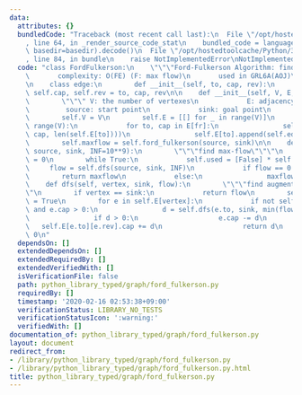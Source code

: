 ```yaml
---
data:
  attributes: {}
  bundledCode: "Traceback (most recent call last):\n  File \"/opt/hostedtoolcache/Python/3.8.5/x64/lib/python3.8/site-packages/onlinejudge_verify/documentation/build.py\"\
    , line 64, in _render_source_code_stat\n    bundled_code = language.bundle(stat.path,\
    \ basedir=basedir).decode()\n  File \"/opt/hostedtoolcache/Python/3.8.5/x64/lib/python3.8/site-packages/onlinejudge_verify/languages/python.py\"\
    , line 84, in bundle\n    raise NotImplementedError\nNotImplementedError\n"
  code: "class FordFulkerson:\n    \"\"\"Ford-Fulkerson Algorithm: find max-flow\n\
    \       complexity: O(FE) (F: max flow)\n       used in GRL6A(AOJ)\n    \"\"\"\
    \n    class edge:\n        def __init__(self, to, cap, rev):\n            self.to,\
    \ self.cap, self.rev = to, cap, rev\n\n    def __init__(self, V, E, source, sink):\n\
    \        \"\"\" V: the number of vertexes\n            E: adjacency list\n   \
    \         source: start point\n            sink: goal point\n        \"\"\"\n\
    \        self.V = V\n        self.E = [[] for _ in range(V)]\n        for fr in\
    \ range(V):\n            for to, cap in E[fr]:\n                self.E[fr].append(self.edge(to,\
    \ cap, len(self.E[to])))\n                self.E[to].append(self.edge(fr, 0, len(self.E[fr])-1))\n\
    \        self.maxflow = self.ford_fulkerson(source, sink)\n\n    def ford_fulkerson(self,\
    \ source, sink, INF=10**9):\n        \"\"\"find max-flow\"\"\"\n        maxflow\
    \ = 0\n        while True:\n            self.used = [False] * self.V\n       \
    \     flow = self.dfs(source, sink, INF)\n            if flow == 0:\n        \
    \        return maxflow\n            else:\n                maxflow += flow\n\n\
    \    def dfs(self, vertex, sink, flow):\n        \"\"\"find augmenting path\"\"\
    \"\n        if vertex == sink:\n            return flow\n        self.used[vertex]\
    \ = True\n        for e in self.E[vertex]:\n            if not self.used[e.to]\
    \ and e.cap > 0:\n                d = self.dfs(e.to, sink, min(flow, e.cap))\n\
    \                if d > 0:\n                    e.cap -= d\n                 \
    \   self.E[e.to][e.rev].cap += d\n                    return d\n        return\
    \ 0\n"
  dependsOn: []
  extendedDependsOn: []
  extendedRequiredBy: []
  extendedVerifiedWith: []
  isVerificationFile: false
  path: python_library_typed/graph/ford_fulkerson.py
  requiredBy: []
  timestamp: '2020-02-16 02:53:38+09:00'
  verificationStatus: LIBRARY_NO_TESTS
  verificationStatusIcon: ':warning:'
  verifiedWith: []
documentation_of: python_library_typed/graph/ford_fulkerson.py
layout: document
redirect_from:
- /library/python_library_typed/graph/ford_fulkerson.py
- /library/python_library_typed/graph/ford_fulkerson.py.html
title: python_library_typed/graph/ford_fulkerson.py
---
```

